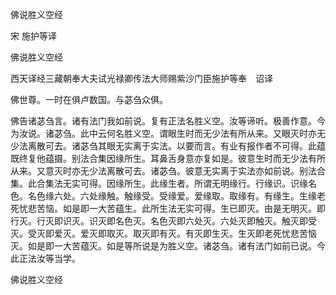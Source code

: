   佛说胜义空经  

宋 施护等译  

佛说胜义空经  

西天译经三藏朝奉大夫试光禄卿传法大师赐紫沙门臣施护等奉　诏译  

佛世尊。一时在俱卢数国。与苾刍众俱。  

佛告诸苾刍言。诸有法门我如前说。复有正法名胜义空。汝等谛听。极善作意。今为汝说。诸苾刍。此中云何名胜义空。谓眼生时而无少法有所从来。又眼灭时亦无少法离散可去。诸苾刍其眼无实离于实法。以要而言。有业有报作者不可得。此蕴既终复他蕴摄。别法合集因缘所生。耳鼻舌身意亦复如是。彼意生时而无少法有所从来。又意灭时亦无少法离散可去。诸苾刍。彼意无实离于实法亦如前说。别法合集。此合集法无实可得。因缘所生。此缘生者。所谓无明缘行。行缘识。识缘名色。名色缘六处。六处缘触。触缘受。受缘爱。爱缘取。取缘有。有缘生。生缘老死忧悲苦恼。如是即一大苦蕴生。此所生法无实可得。生已即灭。由是无明灭。即行灭。行灭即识灭。识灭即名色灭。名色灭即六处灭。六处灭即触灭。触灭即受灭。受灭即爱灭。爱灭即取灭。取灭即有灭。有灭即生灭。生灭即老死忧悲苦恼灭。如是即一大苦蕴灭。如是等所说是为胜义空。诸苾刍。诸有法门如前已说。今此正法汝等当学。  

佛说胜义空经  
